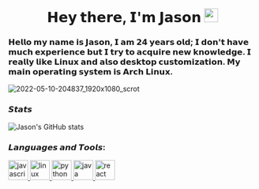 <h1 align="center">𝗛𝗲𝘆 𝘁𝗵𝗲𝗿𝗲, 𝗜'𝗺 𝗝𝗮𝘀𝗼𝗻</a> <img src="https://emojis.slackmojis.com/emojis/images/1579216111/7550/pikachu_wave.gif?1579216111" width="28"/> </h1>   

<h3> <a> 𝗛𝗲𝗹𝗹𝗼 𝗺𝘆 𝗻𝗮𝗺𝗲 𝗶𝘀 𝗝𝗮𝘀𝗼𝗻, 𝗜 𝗮𝗺 𝟮𝟰 𝘆𝗲𝗮𝗿𝘀 𝗼𝗹𝗱; 𝗜 𝗱𝗼𝗻'𝘁 𝗵𝗮𝘃𝗲 𝗺𝘂𝗰𝗵 𝗲𝘅𝗽𝗲𝗿𝗶𝗲𝗻𝗰𝗲 𝗯𝘂𝘁 𝗜 𝘁𝗿𝘆 𝘁𝗼 𝗮𝗰𝗾𝘂𝗶𝗿𝗲 𝗻𝗲𝘄 𝗸𝗻𝗼𝘄𝗹𝗲𝗱𝗴𝗲. 𝗜 𝗿𝗲𝗮𝗹𝗹𝘆 𝗹𝗶𝗸𝗲 𝗟𝗶𝗻𝘂𝘅 𝗮𝗻𝗱 𝗮𝗹𝘀𝗼 𝗱𝗲𝘀𝗸𝘁𝗼𝗽 𝗰𝘂𝘀𝘁𝗼𝗺𝗶𝘇𝗮𝘁𝗶𝗼𝗻.
𝗠𝘆 𝗺𝗮𝗶𝗻 𝗼𝗽𝗲𝗿𝗮𝘁𝗶𝗻𝗴 𝘀𝘆𝘀𝘁𝗲𝗺 𝗶𝘀 𝗔𝗿𝗰𝗵 𝗟𝗶𝗻𝘂𝘅.</a> </h3> 

![2022-05-10-204837_1920x1080_scrot](https://user-images.githubusercontent.com/64804177/167747406-d49fcaf6-305a-4226-84fc-e935062ecf3b.png)


### 𝙎𝙩𝙖𝙩𝙨

![Jason's GitHub stats](https://github-readme-stats.vercel.app/api?username=jeizaider&show_icons=true&theme=radical)

<h3 align="left">𝙇𝙖𝙣𝙜𝙪𝙖𝙜𝙚𝙨 𝙖𝙣𝙙 𝙏𝙤𝙤𝙡𝙨:</h3>
<p align="left"> 
<a href="https://developer.mozilla.org/en-US/docs/Web/JavaScript" target="_blank"> <img src="https://cdn.jsdelivr.net/gh/devicons/devicon/icons/javascript/javascript-original.svg" alt="javascript" width="40" height="40"/> </a> <a href="https://www.linux.org/" target="_blank"> <img src="https://cdn.jsdelivr.net/gh/devicons/devicon/icons/linux/linux-original.svg"alt="linux" width="40" height="40"/> </a> <a href="https://www.python.org" target="_blank"> <img
src="https://cdn.jsdelivr.net/gh/devicons/devicon/icons/python/python-original.svg" alt="python" width="40" height="40"/> </a> <a href="https://www.java.com/" target="_blank"> <img src="https://cdn.jsdelivr.net/gh/devicons/devicon/icons/java/java-original-wordmark.svg" alt="java" width="40" height="40"/> </a> <a href="https://es.wikipedia.org/wiki/Bash" target="_blank"> <img src="https://i.postimg.cc/KYYRkqtV/Terminalicon2.png" alt="react" width="40" height="40"/> </a> </p>
